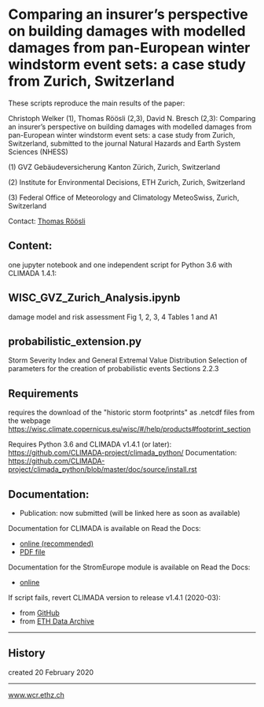 # Comparing an insurer’s perspective on building damages with modelled damages from pan-European winter windstorm event sets: a case study from Zurich, Switzerland

These scripts reproduce the main results of the paper:

Christoph Welker (1), Thomas Röösli (2,3), David N. Bresch (2,3):
Comparing an insurer’s perspective on building damages with modelled damages from pan-European winter windstorm event sets: a case study from Zurich, Switzerland,
submitted to the journal Natural Hazards and Earth System Sciences (NHESS)

(1) GVZ Gebäudeversicherung Kanton Zürich, Zurich, Switzerland

(2) Institute for Environmental Decisions, ETH Zurich, Zurich, Switzerland

(3) Federal Office of Meteorology and Climatology MeteoSwiss, Zurich, Switzerland

Contact: [Thomas Röösli](mailto:thomas.roeoesli@usys.ethz.ch)

## Content:
one jupyter notebook and one independent script for Python 3.6 with CLIMADA 1.4.1:

##  WISC_GVZ_Zurich_Analysis.ipynb
damage model and risk assessment
Fig 1, 2, 3, 4
Tables 1 and A1

##  probabilistic_extension.py
Storm Severity Index and General Extremal Value Distribution
Selection of parameters for the creation of probabilistic events
Sections 2.2.3



## Requirements

requires the download of the "historic storm footprints" as .netcdf files from the webpage https://wisc.climate.copernicus.eu/wisc/#/help/products#footprint_section

Requires Python 3.6 and CLIMADA v1.4.1 (or later):
https://github.com/CLIMADA-project/climada_python/
Documentation: https://github.com/CLIMADA-project/climada_python/blob/master/doc/source/install.rst

## Documentation:

* Publication: now submitted (will be linked here as soon as available)

Documentation for CLIMADA is available on Read the Docs:

* [online (recommended)](https://climada-python.readthedocs.io/en/stable/)
* [PDF file](https://buildmedia.readthedocs.org/media/pdf/climada-python/stable/climada-python.pdf)

Documentation for the StromEurope module is available on Read the Docs:

* [online](https://climada-python.readthedocs.io/en/stable/tutorial/climada_hazard_StormEurope.html)

If script fails, revert CLIMADA version to release v1.4.1 (2020-03):
* from [GitHub](https://github.com/CLIMADA-project/climada_python/releases/tag/v1.4.1)
* from [ETH Data Archive](http://doi.org/10.5905/ethz-1007-252)



-----
## History
created 20 February 2020

-----

www.wcr.ethz.ch
